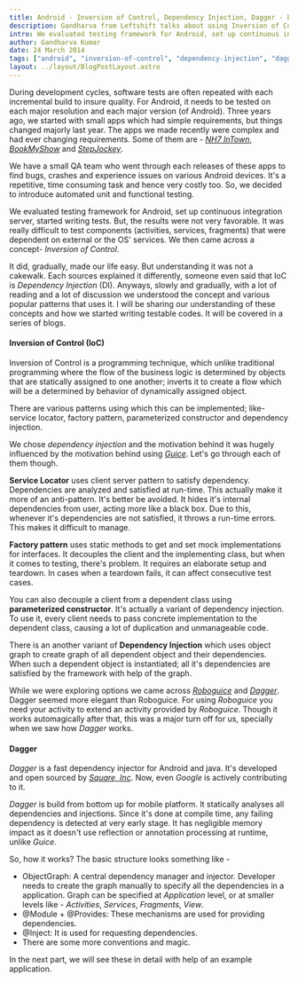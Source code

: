 ```yaml
---
title: Android - Inversion of Control, Dependency Injection, Dagger - Part 1
description: Gandharva from Leftshift talks about using Inversion of Control, Dependency Injection and Dagger in Android
intro: We evaluated testing framework for Android, set up continuous integration server, started writing tests. But, the results were not very favorable. We then came across a concept - Inversion of Control.
author: Gandharva Kumar
date: 24 March 2014
tags: ["android", "inversion-of-control", "dependency-injection", "dagger"]
layout: ../layout/BlogPostLayout.astro
---
```


During development cycles, software tests are often repeated with each incremental build to insure quality. For Android, it needs to be tested on each major resolution and each major version (of Android). Three years ago, we started with small apps which had simple requirements, but things changed majorly last year. The apps we made recently were complex and had ever changing requirements. Some of them are - _[NH7 InTown][1]_, _[BookMyShow][2]_ and _[StepJockey][3]_.

We have a small QA team who went through each releases of these apps to find bugs, crashes and experience issues on various Android devices. It's a repetitive, time consuming task and hence very costly too. So, we decided to introduce automated unit and functional testing.

We evaluated testing framework for Android, set up continuous integration server, started writing tests. But, the results were not very favorable. It was really difficult to test components (activities, services, fragments) that were dependent on external or the OS' services. We then came across a concept- _Inversion of Control_.

It did, gradually, made our life easy. But understanding it was not a cakewalk. Each sources explained it differently, someone even said that IoC is _Dependency Injection_ (DI). Anyways, slowly and gradually, with a lot of reading and a lot of discussion we understood the concept and various popular patterns that uses it. I will be sharing our understanding of these concepts and how we started writing testable codes. It will be covered in a series of blogs.

#### Inversion of Control (IoC)

Inversion of Control is a programming technique, which unlike traditional programming where the flow of the business logic is determined by objects that are statically assigned to one another; inverts it to create a flow which will be a determined by behavior of dynamically assigned object.

There are various patterns using which this can be implemented; like- service locator, factory pattern, parameterized constructor and dependency injection.

We chose _dependency injection_ and the motivation behind it was hugely influenced by the motivation behind using _[Guice][4]_. Let's go through each of them though.

**Service Locator** uses client server pattern to satisfy dependency. Dependencies are analyzed and satisfied at run-time. This actually make it more of an anti-pattern. It's better be avoided. It hides it's internal dependencies from user, acting more like a black box. Due to this, whenever it's dependencies are not satisfied, it throws a run-time errors. This makes it difficult to manage.

**Factory pattern** uses static methods to get and set mock implementations for interfaces. It decouples the client and the implementing class, but when it comes to testing, there's problem. It requires an elaborate setup and teardown. In cases when a teardown fails, it can affect consecutive test cases.

You can also decouple a client from a dependent class using **parameterized constructor**. It's actually a variant of dependency injection. To use it, every client needs to pass concrete implementation to the dependent class, causing a lot of duplication and unmanageable code.

There is an another variant of **Dependency Injection** which uses object graph to create graph of all dependent object and their dependencies. When such a dependent object is instantiated; all it's dependencies are satisfied by the framework with help of the graph.

While we were exploring options we came across _[Roboguice][5]_ and _[Dagger][6]_. Dagger seemed more elegant than Roboguice. For using _Roboguice_ you need your activity to extend an activity provided by _Roboguice_. Though it works automagically after that, this was a major turn off for us, specially when we saw how _Dagger_ works.

#### Dagger

_Dagger_ is a fast dependency injector for Android and java. It's developed and open sourced by _[Square, Inc][7]_. Now, even _Google_ is actively contributing to it.

_Dagger_ is build from bottom up for mobile platform. It statically analyses all dependencies and injections. Since it's done at compile time, any failing dependency is detected at very early stage. It has negligible memory impact as it doesn't use reflection or annotation processing at runtime, unlike _Guice_.

So, how it works? The basic structure looks something like -

- ObjectGraph: A central dependency manager and injector. Developer needs to create the graph manually to specify all the dependencies in a application. Graph can be specified at _Application_ level, or at smaller levels like - _Activities_, _Services_, _Fragments_, _View_.
- @Module + @Provides: These mechanisms are used for providing dependencies.
- @Inject: It is used for requesting dependencies.
- There are some more conventions and magic.

In the next part, we will see these in detail with help of an example application.

[1]: http://leftshift.io/nh7-intown-mobile-apps
[2]: http://leftshift.io/bookmyshow-mobile-apps
[3]: http://leftshift.io/stepjockey-android-app
[4]: https://code.google.com/p/google-guice/wiki/Motivation?tm=6
[5]: http://github.com/roboguice/roboguice
[6]: http://square.github.io/dagger/
[7]: https://squareup.com/
